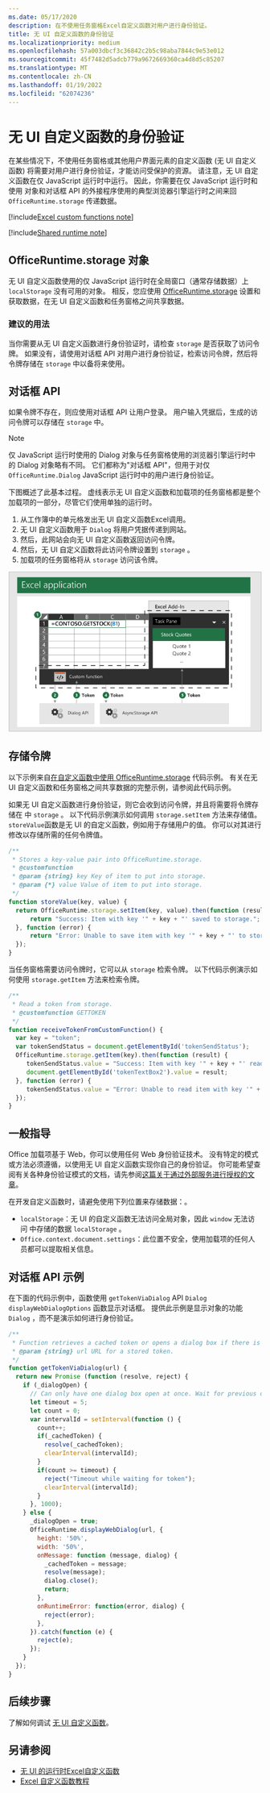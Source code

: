 ```yaml
---
ms.date: 05/17/2020
description: 在不使用任务窗格Excel自定义函数对用户进行身份验证。
title: 无 UI 自定义函数的身份验证
ms.localizationpriority: medium
ms.openlocfilehash: 57a003dbcf3c36842c2b5c98aba7844c9e53e012
ms.sourcegitcommit: 45f7482d5adcb779a9672669360ca4d8d5c85207
ms.translationtype: MT
ms.contentlocale: zh-CN
ms.lasthandoff: 01/19/2022
ms.locfileid: "62074236"
---
```

# <a name="authentication-for-ui-less-custom-functions"></a>无 UI 自定义函数的身份验证

在某些情况下，不使用任务窗格或其他用户界面元素的自定义函数 (无 UI 自定义函数) 将需要对用户进行身份验证，才能访问受保护的资源。 请注意，无 UI 自定义函数在仅 JavaScript 运行时中运行。 因此，你需要在仅 JavaScript 运行时和使用 对象和对话框 API 的外接程序使用的典型浏览器引擎运行时之间来回 `OfficeRuntime.storage` 传递数据。

[!include[Excel custom functions note](../includes/excel-custom-functions-note.md)]

[!include[Shared runtime note](../includes/shared-runtime-note.md)]

## <a name="officeruntimestorage-object"></a>OfficeRuntime.storage 对象

无 UI 自定义函数使用的仅 JavaScript 运行时在全局窗口（通常存储数据）上 `localStorage` 没有可用的对象。 相反，您应使用 [OfficeRuntime.storage](/javascript/api/office-runtime/officeruntime.storage) 设置和获取数据，在无 UI 自定义函数和任务窗格之间共享数据。

### <a name="suggested-usage"></a>建议的用法

当你需要从无 UI 自定义函数进行身份验证时，请检查 `storage` 是否获取了访问令牌。 如果没有，请使用对话框 API 对用户进行身份验证，检索访问令牌，然后将令牌存储在 `storage` 中以备将来使用。

## <a name="dialog-api"></a>对话框 API

如果令牌不存在，则应使用对话框 API 让用户登录。 用户输入凭据后，生成的访问令牌可以存储在 `storage` 中。

> [!NOTE]
> 仅 JavaScript 运行时使用的 Dialog 对象与任务窗格使用的浏览器引擎运行时中的 Dialog 对象略有不同。 它们都称为"对话框 API"，但用于对仅 `OfficeRuntime.Dialog` JavaScript 运行时中的用户进行身份验证。

下图概述了此基本过程。 虚线表示无 UI 自定义函数和加载项的任务窗格都是整个加载项的一部分，尽管它们使用单独的运行时。

1. 从工作簿中的单元格发出无 UI 自定义函数Excel调用。
2. 无 UI 自定义函数用于 `Dialog` 将用户凭据传递到网站。
3. 然后，此网站会向无 UI 自定义函数返回访问令牌。
4. 然后，无 UI 自定义函数将此访问令牌设置到 `storage` 。
5. 加载项的任务窗格将从 `storage` 访问该令牌。

![使用对话框 API 获取访问令牌，然后通过 OfficeRuntime.storage API 与任务窗格共享令牌的自定义函数关系图。](../images/authentication-diagram.png "身份验证图表。")

## <a name="storing-the-token"></a>存储令牌

以下示例来自[在自定义函数中使用 OfficeRuntime.storage](https://github.com/OfficeDev/Office-Add-in-samples/tree/main/Excel-custom-functions/AsyncStorage) 代码示例。 有关在无 UI 自定义函数和任务窗格之间共享数据的完整示例，请参阅此代码示例。

如果无 UI 自定义函数进行身份验证，则它会收到访问令牌，并且将需要将令牌存储在 中 `storage` 。 以下代码示例演示如何调用 `storage.setItem` 方法来存储值。 `storeValue`函数是无 UI 的自定义函数，例如用于存储用户的值。 你可以对其进行修改以存储所需的任何令牌值。

```js
/**
 * Stores a key-value pair into OfficeRuntime.storage.
 * @customfunction
 * @param {string} key Key of item to put into storage.
 * @param {*} value Value of item to put into storage.
 */
function storeValue(key, value) {
  return OfficeRuntime.storage.setItem(key, value).then(function (result) {
      return "Success: Item with key '" + key + "' saved to storage.";
  }, function (error) {
      return "Error: Unable to save item with key '" + key + "' to storage. " + error;
  });
}
```

当任务窗格需要访问令牌时，它可以从 `storage` 检索令牌。 以下代码示例演示如何使用 `storage.getItem` 方法来检索令牌。

```js
/**
 * Read a token from storage.
 * @customfunction GETTOKEN
 */
function receiveTokenFromCustomFunction() {
  var key = "token";
  var tokenSendStatus = document.getElementById('tokenSendStatus');
  OfficeRuntime.storage.getItem(key).then(function (result) {
     tokenSendStatus.value = "Success: Item with key '" + key + "' read from storage.";
     document.getElementById('tokenTextBox2').value = result;
  }, function (error) {
     tokenSendStatus.value = "Error: Unable to read item with key '" + key + "' from storage. " + error;
  });
}
```

## <a name="general-guidance"></a>一般指导

Office 加载项基于 Web，你可以使用任何 Web 身份验证技术。 没有特定的模式或方法必须遵循，以使用无 UI 自定义函数实现你自己的身份验证。 你可能希望查阅有关各种身份验证模式的文档，请先参阅[这篇关于通过外部服务进行授权的文章](../develop/auth-external-add-ins.md)。  

在开发自定义函数时，请避免使用下列位置来存储数据：。

- `localStorage`：无 UI 的自定义函数无法访问全局对象，因此 `window` 无法访问 中存储的数据 `localStorage` 。
- `Office.context.document.settings`：此位置不安全，使用加载项的任何人员都可以提取相关信息。

## <a name="dialog-box-api-example"></a>对话框 API 示例

在下面的代码示例中，函数使用 `getTokenViaDialog` API `Dialog` `displayWebDialogOptions` 函数显示对话框。 提供此示例是显示对象的功能 `Dialog` ，而不是演示如何进行身份验证。

```JavaScript
/**
 * Function retrieves a cached token or opens a dialog box if there is no saved token. Note that this is not a sufficient example of authentication but is intended to show the capabilities of the Dialog object.
 * @param {string} url URL for a stored token.
 */
function getTokenViaDialog(url) {
  return new Promise (function (resolve, reject) {
    if (_dialogOpen) {
      // Can only have one dialog box open at once. Wait for previous dialog box's token.
      let timeout = 5;
      let count = 0;
      var intervalId = setInterval(function () {
        count++;
        if(_cachedToken) {
          resolve(_cachedToken);
          clearInterval(intervalId);
        }
        if(count >= timeout) {
          reject("Timeout while waiting for token");
          clearInterval(intervalId);
        }
      }, 1000);
    } else {
      _dialogOpen = true;
      OfficeRuntime.displayWebDialog(url, {
        height: '50%',
        width: '50%',
        onMessage: function (message, dialog) {
          _cachedToken = message;
          resolve(message);
          dialog.close();
          return;
        },
        onRuntimeError: function(error, dialog) {
          reject(error);
        },
      }).catch(function (e) {
        reject(e);
      });
    }
  });
}
```

## <a name="next-steps"></a>后续步骤
了解如何调试 [无 UI 自定义函数](custom-functions-debugging.md)。

## <a name="see-also"></a>另请参阅

* [无 UI 的运行时Excel自定义函数](custom-functions-runtime.md)
* [Excel 自定义函数教程](../tutorials/excel-tutorial-create-custom-functions.md)